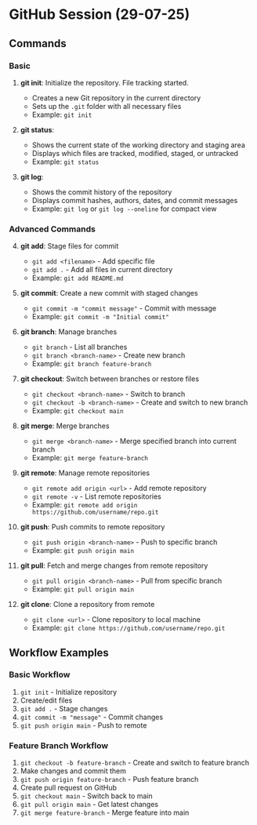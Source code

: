 # GitHub Session (29-07-25)

## Commands

### Basic

1. **git init**: Initialize the repository. File tracking started.
   - Creates a new Git repository in the current directory
   - Sets up the `.git` folder with all necessary files
   - Example: `git init`

2. **git status**: 
   - Shows the current state of the working directory and staging area
   - Displays which files are tracked, modified, staged, or untracked
   - Example: `git status`

3. **git log**: 
   - Shows the commit history of the repository
   - Displays commit hashes, authors, dates, and commit messages
   - Example: `git log` or `git log --oneline` for compact view

### Advanced Commands

4. **git add**: Stage files for commit
   - `git add <filename>` - Add specific file
   - `git add .` - Add all files in current directory
   - Example: `git add README.md`

5. **git commit**: Create a new commit with staged changes
   - `git commit -m "commit message"` - Commit with message
   - Example: `git commit -m "Initial commit"`

6. **git branch**: Manage branches
   - `git branch` - List all branches
   - `git branch <branch-name>` - Create new branch
   - Example: `git branch feature-branch`

7. **git checkout**: Switch between branches or restore files
   - `git checkout <branch-name>` - Switch to branch
   - `git checkout -b <branch-name>` - Create and switch to new branch
   - Example: `git checkout main`

8. **git merge**: Merge branches
   - `git merge <branch-name>` - Merge specified branch into current branch
   - Example: `git merge feature-branch`

9. **git remote**: Manage remote repositories
   - `git remote add origin <url>` - Add remote repository
   - `git remote -v` - List remote repositories
   - Example: `git remote add origin https://github.com/username/repo.git`

10. **git push**: Push commits to remote repository
    - `git push origin <branch-name>` - Push to specific branch
    - Example: `git push origin main`

11. **git pull**: Fetch and merge changes from remote repository
    - `git pull origin <branch-name>` - Pull from specific branch
    - Example: `git pull origin main`

12. **git clone**: Clone a repository from remote
    - `git clone <url>` - Clone repository to local machine
    - Example: `git clone https://github.com/username/repo.git`

## Workflow Examples

### Basic Workflow
1. `git init` - Initialize repository
2. Create/edit files
3. `git add .` - Stage changes
4. `git commit -m "message"` - Commit changes
5. `git push origin main` - Push to remote

### Feature Branch Workflow
1. `git checkout -b feature-branch` - Create and switch to feature branch
2. Make changes and commit them
3. `git push origin feature-branch` - Push feature branch
4. Create pull request on GitHub
5. `git checkout main` - Switch back to main
6. `git pull origin main` - Get latest changes
7. `git merge feature-branch` - Merge feature into main